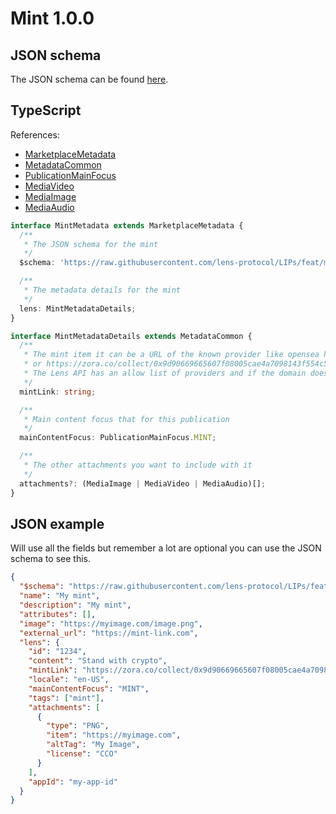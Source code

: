 # Mint 1.0.0

## JSON schema

The JSON schema can be found [here](./schema.json).

## TypeScript

References:

- [MarketplaceMetadata](../../shared-ts-interfaces/marketplace-metadata.ts)
- [MetadataCommon](../../shared-ts-interfaces/metadata-common.ts)
- [PublicationMainFocus](../../shared-ts-interfaces/publication-main-focus.ts)
- [MediaVideo](../../shared-ts-interfaces/media/media-video.ts)
- [MediaImage](../../shared-ts-interfaces/media/media-image.ts)
- [MediaAudio](../../shared-ts-interfaces/media/media-audio.ts)

```ts
interface MintMetadata extends MarketplaceMetadata {
  /**
   * The JSON schema for the mint
   */
  $schema: 'https://raw.githubusercontent.com/lens-protocol/LIPs/feat/metadata-standards/lens-metadata-standards/publication/mint/1.0.0/schema.json';

  /**
   * The metadata details for the mint
   */
  lens: MintMetadataDetails;
}

interface MintMetadataDetails extends MetadataCommon {
  /**
   * The mint item it can be a URL of the known provider like opensea https://opensea.io/assets/ethereum/0xfaa2471e93bd1cee3b0ab381c242ada8e1d1a759/299
   * or https://zora.co/collect/0x9d90669665607f08005cae4a7098143f554c59ef/39626
   * The Lens API has an allow list of providers and if the domain does not match it will mark it as failed metadata
   */
  mintLink: string;

  /**
   * Main content focus that for this publication
   */
  mainContentFocus: PublicationMainFocus.MINT;

  /**
   * The other attachments you want to include with it
   */
  attachments?: (MediaImage | MediaVideo | MediaAudio)[];
}
```

## JSON example

Will use all the fields but remember a lot are optional you can use the JSON schema to see this.

```json
{
  "$schema": "https://raw.githubusercontent.com/lens-protocol/LIPs/feat/metadata-standards/lens-metadata-standards/publication/mint/1.0.0/schema.json",
  "name": "My mint",
  "description": "My mint",
  "attributes": [],
  "image": "https://myimage.com/image.png",
  "external_url": "https://mint-link.com",
  "lens": {
    "id": "1234",
    "content": "Stand with crypto",
    "mintLink": "https://zora.co/collect/0x9d90669665607f08005cae4a7098143f554c59ef/39626",
    "locale": "en-US",
    "mainContentFocus": "MINT",
    "tags": ["mint"],
    "attachments": [
      {
        "type": "PNG",
        "item": "https://myimage.com",
        "altTag": "My Image",
        "license": "CCO"
      }
    ],
    "appId": "my-app-id"
  }
}
```
